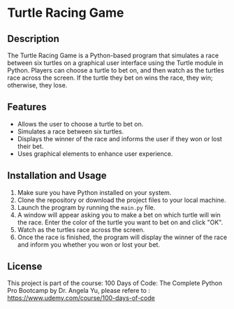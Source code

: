 # Turtle Racing Game

## Description
The Turtle Racing Game is a Python-based program that simulates a race between six turtles on a graphical user interface using the Turtle module in Python. Players can choose a turtle to bet on, and then watch as the turtles race across the screen. If the turtle they bet on wins the race, they win; otherwise, they lose.

## Features
- Allows the user to choose a turtle to bet on.
- Simulates a race between six turtles.
- Displays the winner of the race and informs the user if they won or lost their bet.
- Uses graphical elements to enhance user experience.

## Installation and Usage
1. Make sure you have Python installed on your system.
2. Clone the repository or download the project files to your local machine.
3. Launch the program by running the `main.py` file.
4. A window will appear asking you to make a bet on which turtle will win the race. Enter the color of the turtle you want to bet on and click "OK".
5. Watch as the turtles race across the screen.
6. Once the race is finished, the program will display the winner of the race and inform you whether you won or lost your bet.

## License
This project is part of the course: 100 Days of Code: The Complete Python Pro Bootcamp by Dr. Angela Yu, please refere to : https://www.udemy.com/course/100-days-of-code
